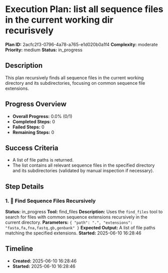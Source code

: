 # Execution Plan: list all sequence files in the current working dir recurisvely

**Plan ID:** 2acfc2f3-0796-4a78-a765-e1d020b0a1f4
**Complexity:** moderate
**Priority:** medium
**Status:** in_progress

## Description
This plan recursively finds all sequence files in the current working directory and its subdirectories, focusing on common sequence file extensions.

## Progress Overview
- **Overall Progress:** 0.0% (0/1)
- **Completed Steps:** 0
- **Failed Steps:** 0
- **Remaining Steps:** 0

## Success Criteria
- A list of file paths is returned.
- The list contains all relevant sequence files in the specified directory and its subdirectories (validated by manual inspection if necessary).

## Step Details

### 1. 🔄 Find Sequence Files Recursively

**Status:** in_progress
**Tool:** find_files
**Description:** Uses the `find_files` tool to search for files with common sequence extensions recursively in the current directory.
**Parameters:** `{
  "path": ".",
  "extensions": "fasta,fa,fna,fastq,gb,genbank"
}`
**Expected Output:** A list of file paths matching the specified extensions.
**Started:** 2025-06-10 16:28:46


## Timeline

- **Created:** 2025-06-10 16:28:46
- **Started:** 2025-06-10 16:28:46
